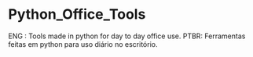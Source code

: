 # Python_Office_Tools
ENG : Tools made in python for day to day office use.
PTBR: Ferramentas feitas em python para uso diário no escritório.
